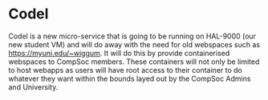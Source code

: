 # Codel

Codel is a new micro-service that is going to be running on HAL-9000 (our new student VM) and will do away with the need for old webspaces such as https://myuni.edu/~wiggum. It will do this by provide containerised webspaces to CompSoc members. These containers will not only be limited to host webapps as users will have root access to their container to do whatever they want within the bounds layed out by the CompSoc Admins and University.
